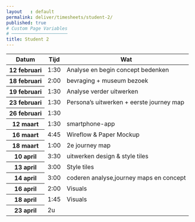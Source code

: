 ```yaml
---
layout   : default
permalink: deliver/timesheets/student-2/
published: true
# Custom Page Variables
# ─────────────────────
title: Student 2
---
```

<!-- {%- comment %}
Vul de timesheet aan in het bestand `_data/timesheet-2.yml`
{%- endcomment %}

{% include timesheet.md timesheet=site.data.timesheet-2 %} -->

<table class="table">
  <thead>
    <tr>
      <th scope="col">Datum</th>
      <th scope="col">Tijd</th>
      <th scope="col">Wat</th>
    </tr>
  </thead>
  <tbody>
    <tr>
      <th scope="row">12 februari </th>
      <td>1:30</td>
      <td>Analyse en begin concept bedenken</td>
    </tr>
    <tr>
      <th scope="row">18 februari</th>
      <td>2:00</td>
      <td>bevraging + museum bezoek</td>
    </tr>
    <tr>
      <th scope="row">19 februari</th>
      <td>1:30</td>
      <td>Analyse verder uitwerken</td>
    </tr>
    <tr>
      <th scope="row">23 februari</th>
      <td>1:30</td>
      <td>Persona’s uitwerken + eerste journey map</td>
    </tr>
     <tr>
      <th scope="row">26 februari</th>
      <td>1:30</td>
      <td></td>
    </tr>
     <tr>
      <th scope="row">12 maart</th>
      <td>1:30</td>
      <td>smartphone-app</td>
    </tr>
         <tr>
      <th scope="row">16 maart</th>
      <td>4:45</td>
      <td>Wireflow & Paper Mockup</td>
    </tr>
             <tr>
      <th scope="row">18 maart</th>
      <td>1:00</td>
      <td>2e journey map</td>
    </tr>
     <tr>
      <th scope="row">10 april</th>
      <td>3:30</td>
      <td>uitwerken design & style tiles</td>
    </tr>
    <tr>
      <th scope="row">13 april</th>
      <td>3:00</td>
      <td>Style tiles </td>
    </tr>
    <tr>
      <th scope="row">14 april</th>
      <td>3:00</td>
      <td>coderen analyse,journey maps en concept</td>
    </tr>
          <th scope="row">16 april</th>
      <td>2:00</td>
      <td>Visuals </td>
    </tr>  
     <th scope="row">18 april</th>
      <td>1:45</td>
      <td>Visuals </td>
    </tr> 
         <th scope="row">23 april</th>
      <td>2u</td>
      <td> </td>
    </tr> 
    
  </tbody>
</table>